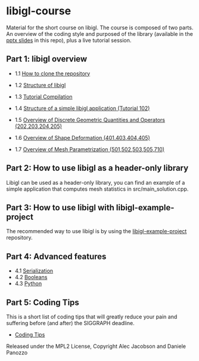 # libigl-course
Material for the short course on libigl. The course is composed of two parts. An overview of the coding style and purposed of the library (available in the [pptx slides](https://github.com/libigl/libigl-course/raw/master/libigl-course-slides.pptx.zip) in this repo), plus a live tutorial session.

## Part 1: libigl overview

* 1.1 [How to clone the repository](https://libigl.github.io/tutorial/#chapter-1)

* 1.2 [Structure of libigl](https://github.com/libigl/libigl)

* 1.3 [Tutorial Compilation](https://libigl.github.io/tutorial/#chapter-1)

* 1.4 [Structure of a simple libigl application (Tutorial 102)](https://libigl.github.io/tutorial/#visualizing-surfaces)
* 1.5 [Overview of Discrete Geometric Quantities and Operators (202,203,204,205)](https://libigl.github.io/tutorial/#chapter-2-discrete-geometric-quantities-and-operators)
* 1.6 [Overview of Shape Deformation (401,403,404,405)](https://libigl.github.io/tutorial/#chapter-4-shape-deformation)
* 1.7 [Overview of Mesh Parametrization (501,502,503,505,710)](https://libigl.github.io/tutorial/#chapter-5-parametrization)

## Part 2: How to use libigl as a header-only library

Libigl can be used as a header-only library, you can find an example of a simple application that computes mesh statistics in src/main_solution.cpp.

## Part 3: How to use libigl with libigl-example-project

The recommended way to use libigl is by using the [libigl-example-project](https://github.com/libigl/libigl-example-project) repository. 

## Part 4: Advanced features

* 4.1 [Serialization](https://libigl.github.io/tutorial/#state-serialization)
* 4.2 [Booleans](https://libigl.github.io/tutorial/#boolean-operations-on-meshes)
* 4.3 [Python](https://libigl.github.io/python-bindings/)

## Part 5: Coding Tips

This is a short list of coding tips that will greatly reduce your pain and suffering before (and after) the SIGGRAPH deadline.

* [Coding Tips](https://libigl.github.io/coding-guidelines/)


Released under the MPL2 License,
Copyright Alec Jacobson and Daniele Panozzo
